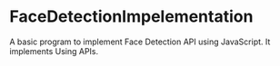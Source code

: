 # FaceDetectionImpelementation
A basic program to implement Face Detection API using JavaScript.
It implements Using APIs.
